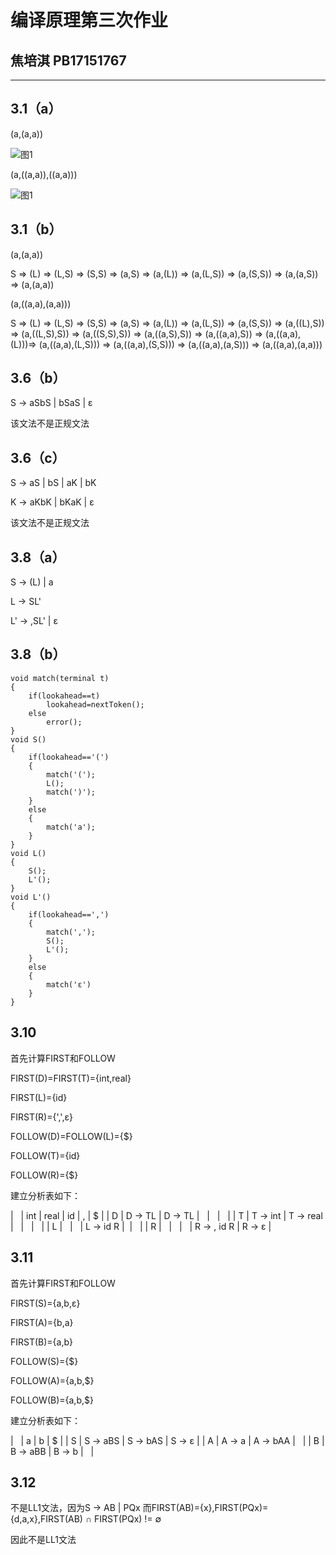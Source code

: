 # 编译原理第三次作业

## 焦培淇  PB17151767

---
## 3.1（a）
(a,(a,a))

![图1](./1.jpg)

(a,((a,a)),((a,a)))

![图1](./2.jpg)
## 3.1（b）
(a,(a,a))

S &rArr; (L) &rArr; (L,S) &rArr; (S,S) &rArr; (a,S) &rArr; (a,(L)) &rArr; (a,(L,S)) &rArr; (a,(S,S)) &rArr; (a,(a,S)) &rArr; (a,(a,a))

(a,((a,a),(a,a)))

S &rArr; (L) &rArr; (L,S) &rArr; (S,S) &rArr; (a,S) &rArr; (a,(L)) &rArr; (a,(L,S)) &rArr; (a,(S,S)) &rArr; (a,((L),S)) &rArr; (a,((L,S),S)) &rArr; (a,((S,S),S)) &rArr; (a,((a,S),S)) &rArr; (a,((a,a),S)) &rArr; (a,((a,a),(L)))&rArr; (a,((a,a),(L,S))) &rArr; (a,((a,a),(S,S))) &rArr; (a,((a,a),(a,S))) &rArr; (a,((a,a),(a,a)))

## 3.6（b）
S &rarr; aSbS | bSaS | &epsilon;

该文法不是正规文法

## 3.6（c）
S &rarr; aS | bS | aK | bK

K &rarr; aKbK | bKaK | &epsilon;

该文法不是正规文法

## 3.8（a）
S &rarr; (L) | a

L &rarr; SL'

L' &rarr; ,SL' | &epsilon;

## 3.8（b）
	void match(terminal t)
	{
		if(lookahead==t)
			lookahead=nextToken();
		else
			error();
	}
	void S()
	{
		if(lookahead=='(')
		{
			match('(');
			L();
			match(')');
		}
		else
		{
			match('a');
		}
	}
	void L()
	{
		S();
		L'();
	}
	void L'()
	{
		if(lookahead==',')
		{
			match(',');
			S();
			L'();
		}
		else
		{
			match('ε')
		}
	}

## 3.10
首先计算FIRST和FOLLOW

FIRST(D)=FIRST(T)={int,real}

FIRST(L)={id}

FIRST(R)={',',&epsilon;}

FOLLOW(D)=FOLLOW(L)={$}

FOLLOW(T)={id}

FOLLOW(R)={$}

建立分析表如下：


| &nbsp; | int          | real          | id | , | $ |
| D | D &rarr; TL  | D &rarr; TL   |  &nbsp;  |     &nbsp;      | &nbsp;  |
| T | T &rarr; int | T &rarr; real | &nbsp;   |    &nbsp;       | &nbsp;  |
| L |  &nbsp;      | &nbsp;        | L &rarr; id R |&nbsp; | &nbsp; |
| R |  &nbsp;    |   &nbsp;     |  &nbsp;  | R &rarr; , id R | R &rarr; &epsilon; |

## 3.11
首先计算FIRST和FOLLOW

FIRST(S)={a,b,&epsilon;}

FIRST(A)={b,a}

FIRST(B)={a,b}

FOLLOW(S)={$}

FOLLOW(A)={a,b,$}

FOLLOW(B)={a,b,$}

建立分析表如下：


| &nbsp; | a            | b            | $                  |
| S      | S &rarr; aBS | S &rarr; bAS | S &rarr; &epsilon; |
| A      | A &rarr; a   | A &rarr; bAA | &nbsp;             |
| B      | B &rarr; aBB | B &rarr; b   | &nbsp;             |

## 3.12
不是LL1文法，因为S &rarr; AB | PQx 而FIRST(AB)={x},FIRST(PQx)={d,a,x},FIRST(AB) &cap; FIRST(PQx) != &emptyset;

因此不是LL1文法
